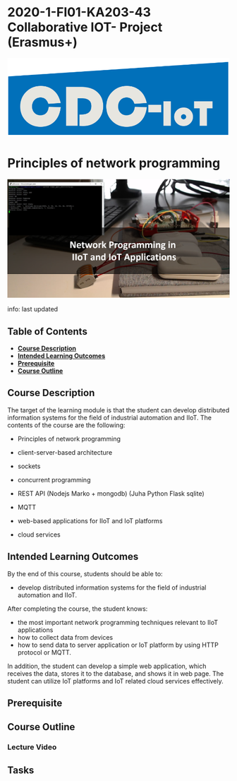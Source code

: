 # 2020-1-FI01-KA203-43 Collaborative IOT- Project (Erasmus+)

![](project_logo.png)

# Principles of network programming

![](course_logo.png)

info: last updated

## Table of Contents
- [**Course Description**](#course-description)
- [**Intended Learning Outcomes**](#intended-learning-outcomes)
- [**Prerequisite**](#prerequisite)
- [**Course Outline**](#course-outline)

## Course Description
The target of the learning module is that the student can develop distributed information systems for the field of industrial automation and IIoT. The contents of the course are the following:

- Principles of network programming

- client-server-based architecture

- sockets

- concurrent programming

- REST API (Nodejs Marko + mongodb) (Juha Python Flask sqlite)

- MQTT

- web-based applications for IIoT and IoT platforms

- cloud services

## Intended Learning Outcomes
By the end of this course, students should be able to:

- develop distributed information systems for the field of industrial automation and IIoT. 

After completing the course, the student knows:

-  the most important network programming techniques relevant to IIoT applications
-  how to collect data from devices
-  how to send data to server application or IoT platform by using HTTP protocol or MQTT.

In addition, the student can develop a simple web application, which receives the data, stores it to the database, and shows it in web page. The student can utilize IoT platforms and IoT related cloud services effectively.

## Prerequisite

## Course Outline

### Lecture Video

## Tasks
